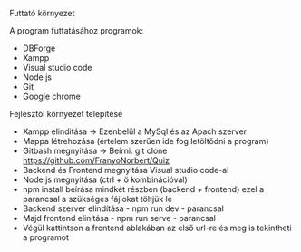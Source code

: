Futtató környezet

A program futtatásához programok:
- DBForge
- Xampp
- Visual studio code
- Node js
- Git
- Google chrome

Fejlesztői környezet telepítése

- Xampp elinditása -> Ezenbelűl a MySql és az Apach szerver
- Mappa létrehozása (értelem szerűen ide fog letöltődni a program)
- Gitbash megnyitása -> Beírni: git clone https://github.com/FranyoNorbert/Quiz
- Backend és Frontend megnyitása Visual studio code-al
- Node js megnyitása (ctrl + ö kombinációval)
- npm install beírása mindkét részben (backend + frontend) ezel a parancsal a szükséges fájlokat töltjük le
- Backend szerver elindítása - npm run dev - parancsal
- Majd frontend elinítása - npm run serve - parancsal
- Végül kattintson a frontend ablakában az első url-re és meg is tekintheti a programot
